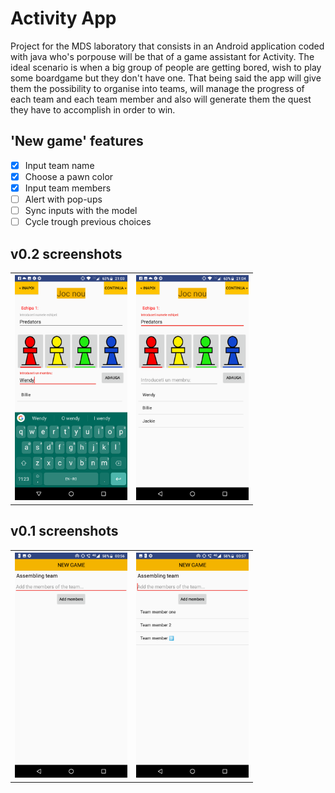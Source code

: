 # **Activity** App

Project for the MDS laboratory that consists in an Android application coded with java who's porpouse will be 
that of a game assistant for Activity. The ideal scenario is when a big group of people are getting bored, wish 
to play some boardgame but they don't have one. That being said the app will give them the possibility to 
organise into teams, will manage the progress of each team and each team member and also will generate them the 
quest they have to accomplish in order to win.

## 'New game' features
- [x] Input team name
- [x] Choose a pawn color
- [x] Input team members
- [ ] Alert with pop-ups
- [ ] Sync inputs with the model
- [ ] Cycle trough previous choices

## v0.2 screenshots
<table><tr>
<th><img src="Demos/v0.2_ss1.png" width="180" height="360"></th>
<th><img src="Demos/v0.2_ss2.png" width="180" height="360"></th>
</tr></table>

## v0.1 screenshots
<table><tr>
<th><img src="Demos/v0.1_ss1.png" width="180" height="360"></th>
<th><img src="Demos/v0.1_ss2.png" width="180" height="360"></th>
</tr></table>
